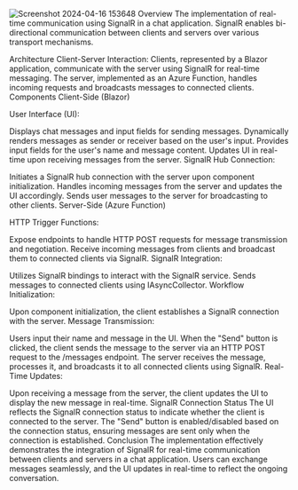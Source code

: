 ![Screenshot 2024-04-16 153648](https://github.com/SRISOWMITHRAPAWAN/Blazor_SignalR_wasm/assets/108918837/9bc06632-6363-4a78-bdcb-07f44cbcae98)
Overview
The implementation of real-time communication using SignalR in a chat application. SignalR enables bi-directional communication between clients and servers over various transport mechanisms.

Architecture
Client-Server Interaction:
Clients, represented by a Blazor application, communicate with the server using SignalR for real-time messaging.
The server, implemented as an Azure Function, handles incoming requests and broadcasts messages to connected clients.
Components
Client-Side (Blazor)

User Interface (UI):

Displays chat messages and input fields for sending messages.
Dynamically renders messages as sender or receiver based on the user's input.
Provides input fields for the user's name and message content.
Updates UI in real-time upon receiving messages from the server.
SignalR Hub Connection:

Initiates a SignalR hub connection with the server upon component initialization.
Handles incoming messages from the server and updates the UI accordingly.
Sends user messages to the server for broadcasting to other clients.
Server-Side (Azure Function)

HTTP Trigger Functions:

Expose endpoints to handle HTTP POST requests for message transmission and negotiation.
Receive incoming messages from clients and broadcast them to connected clients via SignalR.
SignalR Integration:

Utilizes SignalR bindings to interact with the SignalR service.
Sends messages to connected clients using IAsyncCollector<SignalRMessage>.
Workflow
Initialization:

Upon component initialization, the client establishes a SignalR connection with the server.
Message Transmission:

Users input their name and message in the UI.
When the "Send" button is clicked, the client sends the message to the server via an HTTP POST request to the /messages endpoint.
The server receives the message, processes it, and broadcasts it to all connected clients using SignalR.
Real-Time Updates:

Upon receiving a message from the server, the client updates the UI to display the new message in real-time.
SignalR Connection Status
The UI reflects the SignalR connection status to indicate whether the client is connected to the server.
The "Send" button is enabled/disabled based on the connection status, ensuring messages are sent only when the connection is established.
Conclusion
The implementation effectively demonstrates the integration of SignalR for real-time communication between clients and servers in a chat application. Users can exchange messages seamlessly, and the UI updates in real-time to reflect the ongoing conversation.


